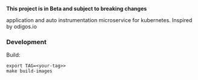 **This project is in Beta and subject to breaking changes**

application and auto instrumentation microservice for kubernetes.  Inspired by odigos.io

### Development
Build:
```
export TAG=<your-tag>>
make build-images
```

